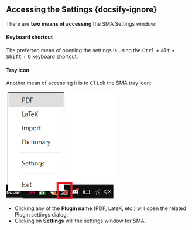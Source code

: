 ## Accessing the Settings {docsify-ignore}

There are **two means of accessing** the SMA Settings window:

#### Keyboard shortcut

The preferred mean of opening the settings is using the <kbd>Ctrl</kbd> + <kbd>Alt</kbd> + <kbd>Shift</kbd> + <kbd>O</kbd> keyboard shortcut.

#### Tray icon

Another mean of accessing it is to <kbd>Click</kbd> the SMA tray icon:

 ![](content/images/accesssettings.png)

- Clicking any of the **Plugin name** (PDF, LateX, etc.) will open the related Plugin settings dialog,
- Clicking on **Settings** will the settings window for SMA.